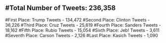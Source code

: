 #Total Number of Tweets: 236,358 
---
#First Place: Trump Tweets - 134,472
#Second Place: Clinton Tweets - 36,226
#Third Place: Cruz Tweets - 25,619
#Fourth Place: Sanders Tweets - 18,162
#Fifth Place: Rubio Tweets - 15,054
#Sixth Place: Jeb! Tweets - 3,611
#Seventh Place: Carson Tweets - 2,126
#Last Place: Kasich Tweets - 1,090
